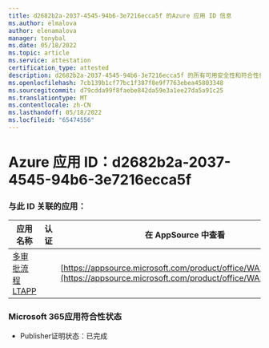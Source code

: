 ```yaml
---
title: d2682b2a-2037-4545-94b6-3e7216ecca5f 的Azure 应用 ID 信息
ms.author: elmalova
author: elenamalova
manager: tonybal
ms.date: 05/18/2022
ms.topic: article
ms.service: attestation
certification_type: attested
description: d2682b2a-2037-4545-94b6-3e7216ecca5f 的所有可用安全性和符合性信息。
ms.openlocfilehash: 7cb139b1cf77bc1f387f8e9f7763ebea45803348
ms.sourcegitcommit: d79cdda99f8faebe842da59e3a1ee27da5a91c25
ms.translationtype: MT
ms.contentlocale: zh-CN
ms.lasthandoff: 05/18/2022
ms.locfileid: "65474556"
---
```

# <a name="azure-app-id-d2682b2a-2037-4545-94b6-3e7216ecca5f"></a>Azure 应用 ID：d2682b2a-2037-4545-94b6-3e7216ecca5f


### <a name="apps-associated-with-this-id"></a>与此 ID 关联的应用：
| **应用名称** | **认证** | **在 AppSource 中查看** |
|--------------|---------------|-----------------------|
| [多审批流程 LTAPP](../forward/WA200003188.md) |  | [https://appsource.microsoft.com/product/office/WA200003188](https://appsource.microsoft.com/product/office/WA200003188) |

### <a name="microsoft-365-app-compliance-status"></a>Microsoft 365应用符合性状态
- Publisher证明状态：已完成
